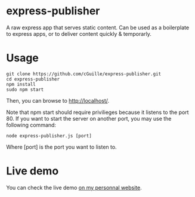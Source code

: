 express-publisher
=================

A raw express app that serves static content.
Can be used as a boilerplate to express apps, or to deliver content quickly & temporarly.

Usage
=====
    git clone https://github.com/cGuille/express-publisher.git
    cd express-publisher
    npm install
    sudo npm start

Then, you can browse to [http://localhost/](http://localhost/).

Note that npm start should require privilieges because it listens to the port 80.
If you want to start the server on another port, you may use the following command:

    node express-publisher.js [port]
    
Where [port] is the port you want to listen to.

Live demo
=========
You can check the live demo [on my personnal website](http://publisher.guillaumecharmetant.com/).
